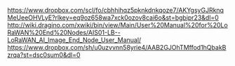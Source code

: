 https://www.dropbox.com/scl/fo/cbhhihqz5pknkdnkqoze7/AKYgsyGJRknqMeUeeOHVLyE?rlkey=eq9oz658wa7xck0ozov8cai6o&st=bgbipr23&dl=0
http://wiki.dragino.com/xwiki/bin/view/Main/User%20Manual%20for%20LoRaWAN%20End%20Nodes/AIS01-LB--LoRaWAN_AI_Image_End_Node_User_Manual/
https://www.dropbox.com/sh/u0uzvvnn58yrie4/AAB2GJOhTMffod1hQbakBzrqa?st=dsc0sum0&dl=0
